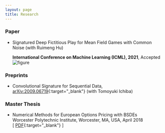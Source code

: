 ```yaml
---
layout: page
title: Research
---
```

### Paper
* Signatured Deep Fictitious Play for Mean Field Games with Common Noise (with Ruimeng Hu)

  **International Conference on Machine Learning (ICML), 2021**, Accepted
  ![figure](SigDFM_icml.png)

### Preprints
* Convolutional Signature for Sequential Data, [arXiv:2009.06719](https://arxiv.org/abs/2009.06719){:target="_blank"} (with Tomoyuki Ichiba)


### Master Thesis
* Numerical Methods for European Options Pricing with BSDEs  
Worcester Polytechnic Institute, Worcester, MA, USA, April 2018  
\[ [PDF](thesis_template.pdf){:target="_blank"} \]

